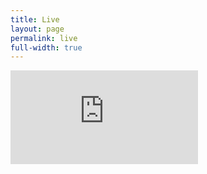 ```yaml
---
title: Live
layout: page
permalink: live
full-width: true
---
```


<div class='embed-container'>
<iframe src='https://www.youtube.com/embed/7F1ASMwpc3A' frameborder='0' allowfullscreen></iframe>
</div>
